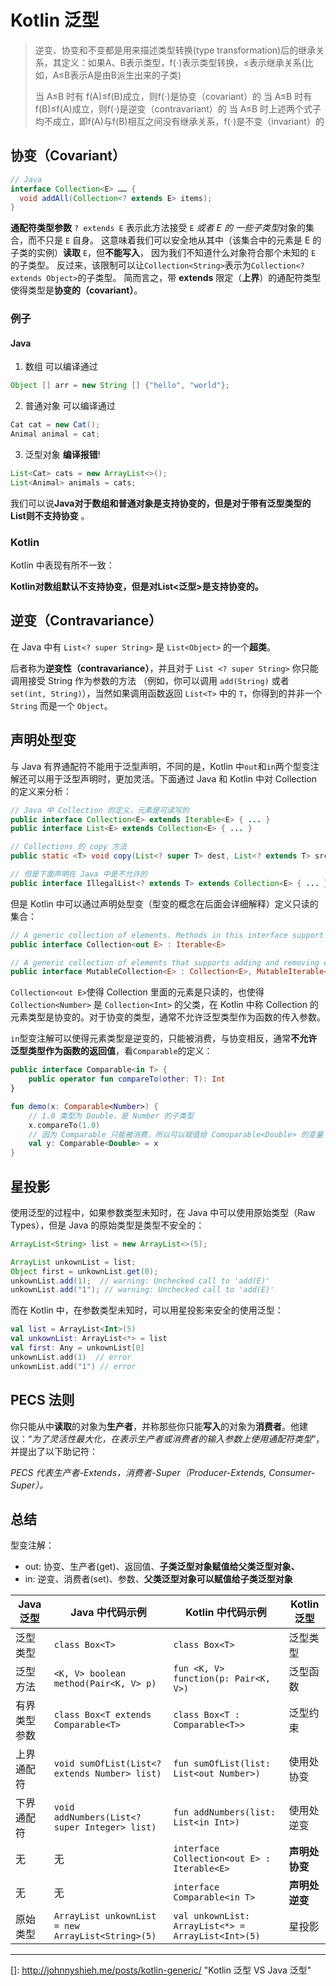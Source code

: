 # Kotlin 泛型

> 逆变、协变和不变都是用来描述类型转换(type transformation)后的继承关系，其定义：如果A、B表示类型，f(⋅)表示类型转换，≤表示继承关系(比如，A≤B表示A是由B派生出来的子类)
> 
> 当 A≤B 时有 f(A)≤f(B)成立，则f(⋅)是协变（covariant）的
> 当 A≤B 时有 f(B)≤f(A)成立，则f(⋅)是逆变（contravariant）的
> 当 A≤B 时上述两个式子均不成立，即f(A)与f(B)相互之间没有继承关系，f(⋅)是不变（invariant）的

## 协变（Covariant）

```java
// Java
interface Collection<E> …… {
  void addAll(Collection<? extends E> items);
}
```

**通配符类型参数** `? extends E` 表示此方法接受 `E` *或者 E 的 一些子类型*对象的集合，而不只是 `E` 自身。 这意味着我们可以安全地从其中（该集合中的元素是 E 的子类的实例）**读取** `E`，但**不能写入**， 因为我们不知道什么对象符合那个未知的 `E` 的子类型。 反过来，该限制可以让`Collection<String>`表示为`Collection<? extends Object>`的子类型。 简而言之，带 **extends** 限定（**上界**）的通配符类型使得类型是**协变的（covariant）**。

### 例子

#### Java

1. 数组 可以编译通过

```java
Object [] arr = new String [] {"hello", "world"};
```

2. 普通对象 可以编译通过

```java
Cat cat = new Cat();
Animal animal = cat;
```

3. 泛型对象 **编译报错**!

```java
List<Cat> cats = new ArrayList<>();
List<Animal> animals = cats;
```

我们可以说**Java对于数组和普通对象是支持协变的，但是对于带有泛型类型的List则不支持协变** 。

### Kotlin

Kotlin 中表现有所不一致：

**Kotlin对数组默认不支持协变，但是对List<泛型>是支持协变的。**



## 逆变（Contravariance）

在 Java 中有 `List<? super String>` 是 `List<Object>` 的一个**超类**。

后者称为**逆变性（contravariance）**，并且对于 `List <? super String>` 你只能调用接受 String 作为参数的方法 （例如，你可以调用 `add(String)` 或者 `set(int, String)`），当然如果调用函数返回 `List<T>` 中的 `T`，你得到的并非一个 `String` 而是一个 `Object`。



## 声明处型变

与 Java 有界通配符不能用于泛型声明，不同的是，Kotlin 中`out`和`in`两个型变注解还可以用于泛型声明时，更加灵活。下面通过 Java 和 Kotlin 中对 Collection 的定义来分析：

```java
// Java 中 Collection 的定义，元素是可读写的
public interface Collection<E> extends Iterable<E> { ... }
public interface List<E> extends Collection<E> { ... }

// Collections 的 copy 方法
public static <T> void copy(List<? super T> dest, List<? extends T> src) { ... }

// 但是下面声明在 Java 中是不允许的
public interface IllegalList<? extends T> extends Collection<E> { ... }
```

但是 Kotlin 中可以通过声明处型变（型变的概念在后面会详细解释）定义只读的集合：

```kotlin
// A generic collection of elements. Methods in this interface support only read-only access to the collection
public interface Collection<out E> : Iterable<E>

// A generic collection of elements that supports adding and removing elements.
public interface MutableCollection<E> : Collection<E>, MutableIterable<E>
```

`Collection<out E>`使得 Collection 里面的元素是只读的，也使得 `Collection<Number>` 是 `Collection<Int>` 的父类，在 Kotlin 中称 Collection 的元素类型是协变的。对于协变的类型，通常不允许泛型类型作为函数的传入参数。

`in`型变注解可以使得元素类型是逆变的，只能被消费，与协变相反，通常**不允许泛型类型作为函数的返回值**，看`Comparable`的定义：

```kotlin
public interface Comparable<in T> {
    public operator fun compareTo(other: T): Int
}

fun demo(x: Comparable<Number>) {
    // 1.0 类型为 Double，是 Number 的子类型
    x.compareTo(1.0)
    // 因为 Comparable 只能被消费，所以可以赋值给 Comoparable<Double> 的变量
    val y: Comparable<Double> = x
}
```



## 星投影

使用泛型的过程中，如果参数类型未知时，在 Java 中可以使用原始类型（Raw Types），但是 Java 的原始类型是类型不安全的：

```java
ArrayList<String> list = new ArrayList<>(5);

ArrayList unkownList = list;
Object first = unkownList.get(0);
unkownList.add(1);  // warning: Unchecked call to 'add(E)'
unkownList.add("1"); // warning: Unchecked call to 'add(E)'
```

而在 Kotlin 中，在参数类型未知时，可以用星投影来安全的使用泛型：

```kotlin
val list = ArrayList<Int>(5)
val unkownList: ArrayList<*> = list
val first: Any = unkownList[0]
unkownList.add(1)  // error
unkownList.add("1") // error
```



## PECS 法则

你只能从中**读取**的对象为**生产者**，并称那些你只能**写入**的对象为**消费者**。他建议：“*为了灵活性最大化，在表示生产者或消费者的输入参数上使用通配符类型*”，并提出了以下助记符：

*PECS 代表生产者-Extends，消费者-Super（Producer-Extends, Consumer-Super）。*



## 总结

型变注解：

- out: 协变、生产者(get)、返回值、**子类泛型对象赋值给父类泛型对象、**
- in: 逆变、消费者(set)、参数、**父类泛型对象可以赋值给子类泛型对象**



| Java 泛型    | Java 中代码示例                                   | Kotlin 中代码示例                                  | Kotlin 泛型    |
| ------------ | ------------------------------------------------- | -------------------------------------------------- | -------------- |
| 泛型类型     | `class Box<T>`                                    | `class Box<T>`                                     | 泛型类型       |
| 泛型方法     | `<K, V> boolean method(Pair<K, V> p)`             | `fun <K, V> function(p: Pair<K, V>)`               | 泛型函数       |
| 有界类型参数 | `class Box<T extends Comparable<T>`               | `class Box<T : Comparable<T>>`                     | 泛型约束       |
| 上界通配符   | `void sumOfList(List<? extends Number> list)`     | `fun sumOfList(list: List<out Number>)`            | 使用处协变     |
| 下界通配符   | `void addNumbers(List<? super Integer> list)`     | `fun addNumbers(list: List<in Int>)`               | 使用处逆变     |
| 无           | 无                                                | `interface Collection<out E> : Iterable<E>`        | **声明处协变** |
| 无           | 无                                                | `interface Comparable<in T>`                       | **声明处逆变** |
| 原始类型     | `ArrayList unkownList = new ArrayList<String>(5)` | `val unkownList: ArrayList<*> = ArrayList<Int>(5)` | 星投影         |



------

[]: http://johnnyshieh.me/posts/kotlin-generic/	"Kotlin 泛型 VS Java 泛型"

